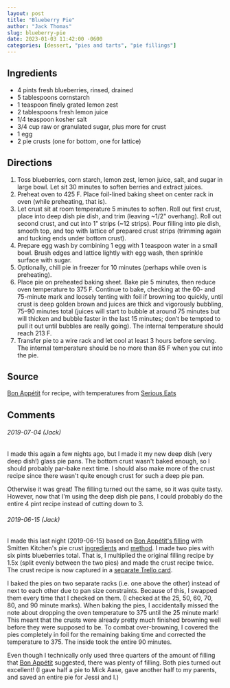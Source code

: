 ```yaml
---
layout: post
title: "Blueberry Pie"
author: "Jack Thomas"
slug: blueberry-pie
date: 2023-01-03 11:42:00 -0600
categories: [dessert, "pies and tarts", "pie fillings"]
---
```


## Ingredients

- 4 pints fresh blueberries, rinsed, drained
- 5 tablespoons cornstarch
- 1 teaspoon finely grated lemon zest
- 2 tablespoons fresh lemon juice
- 1/4 teaspoon kosher salt
- 3/4 cup raw or granulated sugar, plus more for crust
- 1 egg
- 2 pie crusts (one for bottom, one for lattice)

## Directions

1. Toss blueberries, corn starch, lemon zest, lemon juice, salt, and sugar in large bowl. Let sit 30 minutes to soften berries and extract juices.
2. Preheat oven to 425 F. Place foil-lined baking sheet on center rack in oven (while preheating, that is).
3. Let crust sit at room temperature 5 minutes to soften. Roll out first crust, place into deep dish pie dish, and trim (leaving ~1/2" overhang). Roll out second crust, and cut into 1" strips (~12 strips). Pour filling into pie dish, smooth top, and top with lattice of prepared crust strips (trimming again and tucking ends under bottom crust).
4. Prepare egg wash by combining 1 egg with 1 teaspoon water in a small bowl. Brush edges and lattice lightly with egg wash, then sprinkle surface with sugar.
5. Optionally, chill pie in freezer for 10 minutes (perhaps while oven is preheating).
6. Place pie on preheated baking sheet. Bake pie 5 minutes, then reduce oven temperature to 375 F. Continue to bake, checking at the 60- and 75-minute mark and loosely tenting with foil if browning too quickly, until crust is deep golden brown and juices are thick and vigorously bubbling, 75–90 minutes total (juices will start to bubble at around 75 minutes but will thicken and bubble faster in the last 15 minutes; don’t be tempted to pull it out until bubbles are really going). The internal temperature should reach 213 F.
7. Transfer pie to a wire rack and let cool at least 3 hours before serving. The internal temperature should be no more than 85 F when you cut into the pie.

## Source

[Bon Appétit](https://www.bonappetit.com/recipe/best-blueberry-pie) for recipe, with temperatures from [Serious Eats](https://www.seriouseats.com/recipes/2016/07/best-blueberry-pie-dessert-recipe.html)

## Comments

###### 2019-07-04 (Jack)

I made this again a few nights ago, but I made it my new deep dish (very deep dish!) glass pie pans. The bottom crust wasn't baked enough, so I should probably par-bake next time. I should also make more of the crust recipe since there wasn't quite enough crust for such a deep pie pan.

Otherwise it was great! The filling turned out the same, so it was quite tasty. However, now that I'm using the deep dish pie pans, I could probably do the entire 4 pint recipe instead of cutting down to 3.

###### 2019-06-15 (Jack)

I made this last night (2019-06-15) based on [Bon Appétit's filling](https://www.bonappetit.com/recipe/best-blueberry-pie) with Smitten Kitchen's pie crust [ingredients](https://smittenkitchen.com/2019/03/extra-flaky-pie-crust/) and [method](https://smittenkitchen.com/2008/11/pie-crust-102-all-butter-really-flaky-pie-dough/). I made two pies with six pints blueberries total. That is, I multiplied the original filling recipe by 1.5x (split evenly between the two pies) and made the crust recipe twice. The crust recipe is now captured in a [separate Trello card](https://trello.com/c/oZw2q3rP/261-crust).

I baked the pies on two separate racks (i.e. one above the other) instead of next to each other due to pan size constraints. Because of this, I swapped them every time that I checked on them. (I checked at the 25, 50, 60, 70, 80, and 90 minute marks). When baking the pies, I accidentally missed the note about dropping the oven temperature to 375 until the 25 minute mark! This meant that the crusts were already pretty much finished browning well before they were supposed to be. To combat over-browning, I covered the pies completely in foil for the remaining baking time and corrected the temperature to 375. The inside took the entire 90 minutes.

Even though I technically only used three quarters of the amount of filling that [Bon Appétit](https://www.bonappetit.com/recipe/best-blueberry-pie) suggested, there was plenty of filling. Both pies turned out excellent! (I gave half a pie to Mick Aase, gave another half to my parents, and saved an entire pie for Jessi and I.)
